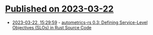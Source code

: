 # [Published on 2023-03-22](index.md)

* [2023-03-22, 15:29:59](https://lobste.rs/s/4luzak/autometrics_rs_0_3_defining_service_level) - [autometrics-rs 0.3: Defining Service-Level Objectives (SLOs) in Rust Source Code](https://fiberplane.com/blog/autometrics-rs-0-3-defining-service-level-objectives-in-rust-source-code)
